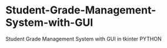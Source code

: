 # Student-Grade-Management-System-with-GUI
Student Grade Management System with GUI in tkinter PYTHON
